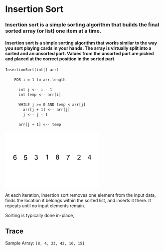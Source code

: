 # Insertion Sort

### Insertion sort is a simple sorting algorithm that builds the final sorted array (or list) one item at a time.

#### Insertion sort is a simple sorting algorithm that works similar to the way you sort playing cards in your hands. The array is virtually split into a sorted and an unsorted part. Values from the unsorted part are picked and placed at the correct position in the sorted part.

```
InsertionSort(int[] arr)

    FOR i = 1 to arr.length

      int j <-- i - 1
      int temp <-- arr[i]

      WHILE j >= 0 AND temp < arr[j]
        arr[j + 1] <-- arr[j]
        j <-- j - 1

      arr[j + 1] <-- temp

```

![image](images/Insertion-sort-example-300px.gif)

At each iteration, insertion sort removes one element from the input data, finds the location it belongs within the sorted list, and inserts it there. It repeats until no input elements remain.

Sorting is typically done in-place,


## Trace
Sample Array: ```[8, 4, 23, 42, 16, 15]```





